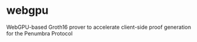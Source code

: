 # webgpu
WebGPU-based Groth16 prover to accelerate client-side proof generation for the Penumbra Protocol

